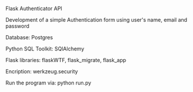 Flask Authenticator API 

Development of a simple Authentication form using user's name, email and password 

Database: Postgres

Python SQL Toolkit: SQlAlchemy

Flask libraries: flaskWTF, flask_migrate, flask_app

Encription: werkzeug.security

Run the program via: python run.py


